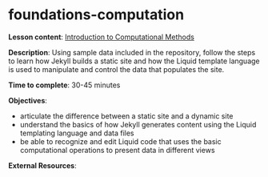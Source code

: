 # foundations-computation

**Lesson content**: [Introduction to Computational Methods](https://github.com/learn-static/foundations-computation/blob/main/intro-computation.md)

**Description**: Using sample data included in the repository, follow the steps to learn how Jekyll builds a static site and how the Liquid template language is used to manipulate and control the data that populates the site. 

**Time to complete**: 30-45 minutes

**Objectives**:

- articulate the difference between a static site and a dynamic site
- understand the basics of how Jekyll generates content using the Liquid templating language and data files
- be able to recognize and edit Liquid code that uses the basic computational operations to present data in different views

**External Resources**:
